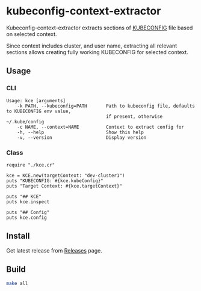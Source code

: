 # kubeconfig-context-extractor

Kubeconfig-context-extractor extracts sections of [KUBECONFIG][1] file based on selected context.

Since context includes cluster, and user name, extracting all relevant sections allows creating fully working KUBECONFIG for selected context.


## Usage


### CLI
```
Usage: kce [arguments]
    -k PATH, --kubeconfig=PATH       Path to kubeconfig file, defaults to KUBECONFIG env value,
                                     if present, otherwise ~/.kube/config
    -c NAME, --context=NAME          Context to extract config for
    -h, --help                       Show this help
    -v, --version                    Display version
```

### Class
```
require "./kce.cr"

kce = KCE.new(targetContext: "dev-cluster1")
puts "KUBECONFIG: #{kce.kubeConfig}"
puts "Target Context: #{kce.targetContext}"

puts "## KCE"
puts kce.inspect

puts "## Config"
puts kce.config
```

## Install

Get latest release from [Releases][2] page.


## Build

```bash
make all
```


[ Link Reference ]::
[1]: https://kubernetes.io/docs/tasks/access-application-cluster/configure-access-multiple-clusters/#define-clusters-users-and-contexts
[2]: https://github.com/anapsix/kubeconfig-context-extractor/releases
